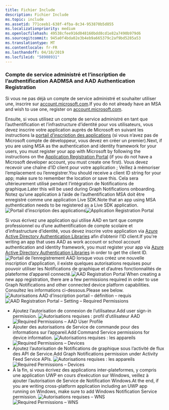 ```yaml
---
title: Fichier Include
description: Fichier Include
ms.topic: include
ms.assetid: 771ceeb1-638f-4fba-8c34-953870b5d855
ms.localizationpriority: medium
ms.openlocfilehash: 49538cfee916d048160bdd8cd1e82a7490b979d6
ms.sourcegitcommit: 945a0f4bda02e3b4eb9a665379c2af9bd5285a53
ms.translationtype: MT
ms.contentlocale: fr-FR
ms.lasthandoff: 04/18/2019
ms.locfileid: "58908931"
---
```

### <a name="msa-and-aad-authentication-registration"></a><span data-ttu-id="1731a-103">Compte de service administré et l’inscription de l’authentification AAD</span><span class="sxs-lookup"><span data-stu-id="1731a-103">MSA and AAD Authentication Registration</span></span>

<span data-ttu-id="1731a-104">Si vous ne pas déjà un compte de service administré et souhaiter utiliser une, inscrire sur [account.microsoft.com](https://account.microsoft.com/account).</span><span class="sxs-lookup"><span data-stu-id="1731a-104">If you do not already have an MSA and wish to use one, register on [account.microsoft.com](https://account.microsoft.com/account).</span></span>

<span data-ttu-id="1731a-105">Ensuite, si vous utilisez un compte de service administré en tant que l’authentification et l’infrastructure d’identité pour vos utilisateurs, vous devez inscrire votre application auprès de Microsoft en suivant les instructions la [portail d’inscription des applications](https://apps.dev.microsoft.com/) (si vous n’avez pas de Microsoft compte de développeur, vous devez en créer un premier).</span><span class="sxs-lookup"><span data-stu-id="1731a-105">Next, if you are using MSA as the authentication and identity framework for your users, you must register your app with Microsoft by following the instructions on the [Application Registration Portal](https://apps.dev.microsoft.com/) (if you do not have a Microsoft developer account, you must create one first).</span></span> <span data-ttu-id="1731a-106">Vous devez recevoir une chaîne d’ID client pour votre application ; Veillez à mémoriser l’emplacement ou l’enregistrer.</span><span class="sxs-lookup"><span data-stu-id="1731a-106">You should receive a client ID string for your app; make sure to remember the location or save this.</span></span> <span data-ttu-id="1731a-107">Cela sera ultérieurement utilisé pendant l’intégration de Notifications de graphique.</span><span class="sxs-lookup"><span data-stu-id="1731a-107">Later this will be used during Graph Notifications onboarding.</span></span> <span data-ttu-id="1731a-108">Notez qu’une application à l’aide de l’authentification MSA doit être enregistré comme une application Live SDK.</span><span class="sxs-lookup"><span data-stu-id="1731a-108">Note that an app using MSA authentication needs to be registered as a Live SDK application.</span></span>
<span data-ttu-id="1731a-109">![Portail d’inscription des applications](../../notifications/media/msa_app_registration/app_registration_portal.png)</span><span class="sxs-lookup"><span data-stu-id="1731a-109">![Application Registration Portal](../../notifications/media/msa_app_registration/app_registration_portal.png)</span></span>

<span data-ttu-id="1731a-110">Si vous écrivez une application qui utilise AAD en tant que compte professionnel ou d’une authentification de compte scolaire et d’infrastructure d’identité, vous devez inscrire votre application via [Azure Active Directory Authentication Libraries](https://docs.microsoft.com/azure/active-directory/develop/active-directory-authentication-libraries) afin d’obtenir l’ID client.</span><span class="sxs-lookup"><span data-stu-id="1731a-110">If you're writing an app that uses AAD as work account or school account authentication and identity framework, you must register your app via [Azure Active Directory Authentication Libraries](https://docs.microsoft.com/azure/active-directory/develop/active-directory-authentication-libraries) in order to get the client ID.</span></span> 
 <span data-ttu-id="1731a-111">![Portail de l’enregistrement AAD](../../notifications/media/aad_registration_portal/aad_registration_portal.png) lorsque vous créez une nouvelle inscription d’application, il existe quelques autorisations requises pour pouvoir utiliser les Notifications de graphique et d’autres fonctionnalités de plateforme d’appareil connecté.</span><span class="sxs-lookup"><span data-stu-id="1731a-111">![AAD Registration Portal](../../notifications/media/aad_registration_portal/aad_registration_portal.png) When creating a new app registration, there are a few permissions required in order to use Graph Notifications and other connected device platform capabilities.</span></span> <span data-ttu-id="1731a-112">Consultez les informations ci-dessous.</span><span class="sxs-lookup"><span data-stu-id="1731a-112">Please see below.</span></span> 
<span data-ttu-id="1731a-113">![Autorisations AAD d’inscription portail – définition – requis](../../notifications/media/aad_registration_portal/aad_registration_portal_permissions.png)</span><span class="sxs-lookup"><span data-stu-id="1731a-113">![AAD Registration Portal – Setting – Required Permissions](../../notifications/media/aad_registration_portal/aad_registration_portal_permissions.png)</span></span>
* <span data-ttu-id="1731a-114">Ajoutez l’autorisation de connexion de l’utilisateur.</span><span class="sxs-lookup"><span data-stu-id="1731a-114">Add user sign-in permission.</span></span>
<span data-ttu-id="1731a-115">![Autorisations requises : profil d’utilisateur AAD](../../notifications/media/aad_registration_portal/permissions_1_user.png)</span><span class="sxs-lookup"><span data-stu-id="1731a-115">![Required Permissions – AAD User Profile](../../notifications/media/aad_registration_portal/permissions_1_user.png)</span></span>
* <span data-ttu-id="1731a-116">Ajouter des autorisations de Service de commande pour des informations sur l’appareil.</span><span class="sxs-lookup"><span data-stu-id="1731a-116">Add Command Service permissions for device information.</span></span>
<span data-ttu-id="1731a-117">![Autorisations requises : les appareils](../../notifications/media/aad_registration_portal/permissions_2_devices.png)</span><span class="sxs-lookup"><span data-stu-id="1731a-117">![Required Permissions – Devices](../../notifications/media/aad_registration_portal/permissions_2_devices.png)</span></span>
* <span data-ttu-id="1731a-118">Ajoutez l’autorisation de Notifications de graphique sous l’activité de flux des API de Service.</span><span class="sxs-lookup"><span data-stu-id="1731a-118">Add Graph Notifications permission under Activity Feed Service APIs.</span></span>
<span data-ttu-id="1731a-119">![Autorisations requises : les appareils](../../notifications/media/aad_registration_portal/permissions_3_graph_notifications.png)</span><span class="sxs-lookup"><span data-stu-id="1731a-119">![Required Permissions – Devices](../../notifications/media/aad_registration_portal/permissions_3_graph_notifications.png)</span></span>
* <span data-ttu-id="1731a-120">À la fin, si vous écrivez des applications inter-plateformes, y compris une application UWP en cours d’exécution sur Windows, veillez à ajouter l’autorisation de Service de Notification Windows.</span><span class="sxs-lookup"><span data-stu-id="1731a-120">At the end, if you are writing cross-platform application including an UWP app running on Windows, make sure to add Windows Notification Service permission.</span></span>
<span data-ttu-id="1731a-121">![Autorisations requises – WNS](../../notifications/media/aad_registration_portal/permissions_4_wns_push.png)</span><span class="sxs-lookup"><span data-stu-id="1731a-121">![Required Permissions – WNS](../../notifications/media/aad_registration_portal/permissions_4_wns_push.png)</span></span>
